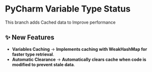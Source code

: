 # PyCharm Variable Type Status  

This branch adds Cached data to Improve performance 

## ✨ New Features
- **Variables Caching** → **Implements caching with WeakHashMap for faster type retrieval**.
- **Automatic Clearance** → **Automatically clears cache when code is modified to prevent stale data**.
